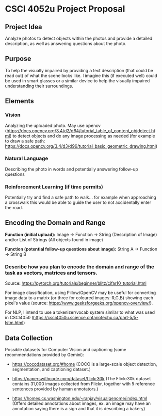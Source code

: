 # CSCI 4052u Project Proposal

## Project Idea
Analyze photos to detect objects within the photos and provide a detailed description, as well as answering questions about the photo.

## Purpose
To help the visually impaired by providing a text description (that could be read out) of what the scene looks like. I imagine this (if executed well) could be used in smart glasses or a similar device to help the visually impaired understanding their surroundings.

## Elements

### Vision
Analyzing the uploaded photo. May use opencv (https://docs.opencv.org/3.4/d2/d64/tutorial_table_of_content_objdetect.html) to detect objects and do any image processing as needed (for example to draw a safe path: https://docs.opencv.org/3.4/d3/d96/tutorial_basic_geometric_drawing.html)

### Natural Language
Describing the photo in words and potentially answering follow-up questions

### Reinforcement Learning (if time permits)
Potentially try and find a safe path to walk... for example when approaching a crosswalk this would be able to guide the user to not accidentally enter the road.

## Encoding the Domain and Range

**Function (initial upload):** Image -> Function -> String (Description of Image) and/or List of Strings (All objects found in image)

**Function (potential follow-up questions about image):** String A -> Function -> String B

### Describe how you plan to encode the domain and range of the task as vectors, matrices and tensors.

Source: https://pytorch.org/tutorials/beginner/blitz/cifar10_tutorial.html

For image classification, using Pillow/OpenCV may be useful for converting image data to a matrix (or three for coloured images: R,G,B) showing each pixel's value (source: https://www.geeksforgeeks.org/opencv-overview/).

For NLP, I intend to use a tokenizer/vocab system similar to what was used in CSCI4050 (https://csci4050u.science.ontariotechu.ca/part-5/5-lstm.html)



## Data Collection

Possible datasets for Computer Vision and captioning (some recommendations provided by Gemini):

- https://cocodataset.org/#home (COCO is a large-scale object detection, segmentation, and captioning dataset.)

 - https://paperswithcode.com/dataset/flickr30k (The Flickr30k dataset contains 31,000 images collected from Flickr, together with 5 reference sentences provided by human annotators.)

 - https://homes.cs.washington.edu/~ranjay/visualgenome/index.html (Offers detailed annotations about images, ex. an image may have an annotation saying there is a sign and that it is describing a bakery)
